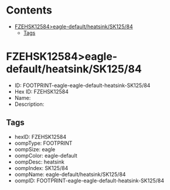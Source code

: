 



Contents
========

* [FZEHSK12584>eagle-default/heatsink/SK125/84](#fzehsk12584eagle-defaultheatsinksk12584)
	* [Tags](#tags)

# FZEHSK12584>eagle-default/heatsink/SK125/84

- ID: FOOTPRINT-eagle-eagle-default-heatsink-SK125/84
- Hex ID: FZEHSK12584
- Name: 
- Description: 

## Tags

- hexID: FZEHSK12584
- oompType: FOOTPRINT
- oompSize: eagle
- oompColor: eagle-default
- oompDesc: heatsink
- oompIndex: SK125/84
- oompName: eagle-default/heatsink/SK125/84
- oompID: FOOTPRINT-eagle-eagle-default-heatsink-SK125/84
